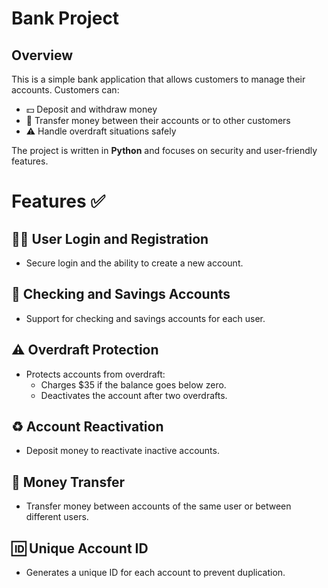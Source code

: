 # Bank Project

## Overview

This is a simple bank application that allows customers to manage their accounts. Customers can:

- 💵 Deposit and withdraw money
- 🔄 Transfer money between their accounts or to other customers
- ⚠️ Handle overdraft situations safely

The project is written in **Python** and focuses on security and user-friendly features.


# Features ✅

## 🧑‍💻 User Login and Registration
- Secure login and the ability to create a new account.

## 🏦 Checking and Savings Accounts
- Support for checking and savings accounts for each user.

## ⚠️ Overdraft Protection
- Protects accounts from overdraft:
  - Charges $35 if the balance goes below zero.
  - Deactivates the account after two overdrafts.

## ♻️ Account Reactivation
- Deposit money to reactivate inactive accounts.

## 💸 Money Transfer
- Transfer money between accounts of the same user or between different users.

## 🆔 Unique Account ID
- Generates a unique ID for each account to prevent duplication.
